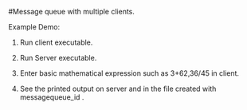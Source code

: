 #Message queue with multiple clients.

Example Demo:

1. Run client executable.

2. Run Server executable.

3. Enter basic mathematical expression such as 3+62,36/45 in client.

4. See the printed output on server and in the file created with messagequeue_id .
